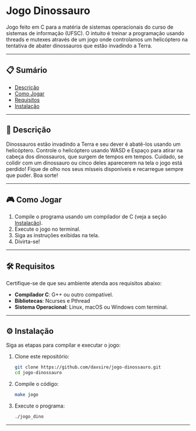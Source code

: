 # Jogo Dinossauro

Jogo feito em C para a matéria de sistemas operacionais do curso de sistemas de informação (UFSC). O intuito é treinar a programação usando threads e mutexes através de um jogo onde controlamos um helicóptero na tentativa de abater dinossauros que estão invadindo a Terra.

---

## 📋 Sumário
- [Descrição](#descricao)
- [Como Jogar](#como-jogar)
- [Requisitos](#requisitos)
- [Instalação](#instalacao)

---

<a id="descricao"></a>
## 📖 Descrição

Dinossauros estão invadindo a Terra e seu dever é abatê-los usando um helicóptero. Controle o helicóptero usando WASD e Espaço para atirar na cabeça dos dinossauros, que surgem de tempos em tempos. Cuidado, se colidir com um dinossauro ou cinco deles aparecerem na tela o jogo está perdido! Fique de olho nos seus mísseis disponíveis e recarregue sempre que puder. Boa sorte!

---

<a id="como-jogar"></a>
## 🎮 Como Jogar

1. Compile o programa usando um compilador de C (veja a seção [Instalação](#instalacao)).
2. Execute o jogo no terminal.
3. Siga as instruções exibidas na tela.
4. Divirta-se!

---

<a id="requisitos"></a>
## 🛠️ Requisitos

Certifique-se de que seu ambiente atenda aos requisitos abaixo:

- **Compilador C**: G++ ou outro compatível.
- **Bibliotecas**: Ncurses e Pthread
- **Sistema Operacional**: Linux, macOS ou Windows com terminal.

---

<a id="instalacao"></a>
## ⚙️ Instalação

Siga as etapas para compilar e executar o jogo:

1. Clone este repositório:
   ```bash
   git clone https://github.com/davsire/jogo-dinossauro.git
   cd jogo-dinossauro
   ```
2. Compile o código:
   ```bash
   make jogo
   ```
3. Execute o programa:
   ```bash
   ./jogo_dino
   ```

---
